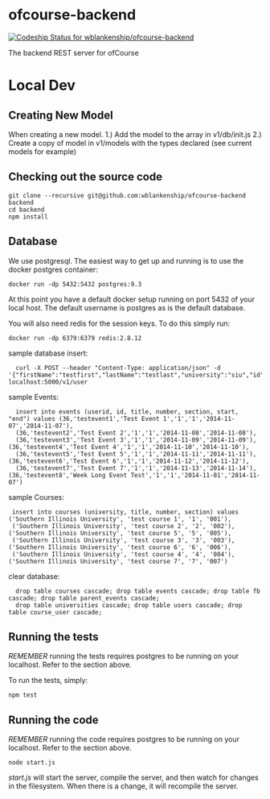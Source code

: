ofcourse-backend
================

[ ![Codeship Status for wblankenship/ofcourse-backend](https://www.codeship.io/projects/bf3d7f40-2fd4-0132-3e73-2e3607fd60d8/status)](https://www.codeship.io/projects/39654)

The backend REST server for ofCourse

# Local Dev

## Creating New Model

When creating a new model.
  1.) Add the model to the array in v1/db/init.js
  2.) Create a copy of model in v1/models with the types declared (see current models for example)

## Checking out the source code

```
git clone --recursive git@github.com:wblankenship/ofcourse-backend backend
cd backend
npm install
```

## Database

We use postgresql. The easiest way to get up and running is to use the docker postgres container:

```
docker run -dp 5432:5432 postgres:9.3
```

At this point you have a default docker setup running on port 5432 of your local host. The default username is postgres as is the default database.

You will also need redis for the session keys. To do this simply run:

```
docker run -dp 6379:6379 redis:2.8.12
```


sample database insert:
```
  curl -X POST --header "Content-Type: application/json" -d '{"firstName":"testfirst","lastName":"testlast","university":"siu","id":1234,"email":"testemail@mytestemail.com"}' localhost:5000/v1/user
```

sample Events:
```
  insert into events (userid, id, title, number, section, start, "end") values (36,'testevent1','Test Event 1','1','1','2014-11-07','2014-11-07'),
  (36,'testevent2','Test Event 2','1','1','2014-11-08','2014-11-08'),
  (36,'testevent3','Test Event 3','1','1','2014-11-09','2014-11-09'),(36,'testevent4','Test Event 4','1','1','2014-11-10','2014-11-10'),
  (36,'testevent5','Test Event 5','1','1','2014-11-11','2014-11-11'),(36,'testevent6','Test Event 6','1','1','2014-11-12','2014-11-12'),
  (36,'testevent7','Test Event 7','1','1','2014-11-13','2014-11-14'),(36,'testevent8','Week Long Event Test','1','1','2014-11-01','2014-11-07')
```

sample Courses:
```
 insert into courses (university, title, number, section) values ('Southern Illinois University', 'test course 1', '1', '001'),
 ('Southern Illinois University', 'test course 2', '2', '002'),('Southern Illinois University', 'test course 5', '5', '005'),
 ('Southern Illinois University', 'test course 3', '3', '003'),('Southern Illinois University', 'test course 6', '6', '006'),
 ('Southern Illinois University', 'test course 4', '4', '004'),('Southern Illinois University', 'test course 7', '7', '007')
```

clear database:
```
  drop table courses cascade; drop table events cascade; drop table fb cascade; drop table parent_events cascade; 
  drop table universities cascade; drop table users cascade; drop table course_user cascade;
```

 
 
## Running the tests

*REMEMBER* running the tests requires postgres to be running on your localhost. Refer to the section above.

To run the tests, simply:

```
npm test
```

## Running the code

*REMEMBER* running the code requires postgres to be running on your localhost. Refer to the section above.

```
node start.js
```

 _start.js_ will start the server, compile the server, and then watch for changes in the filesystem. When there is a change, it will recompile the server.
